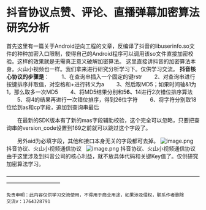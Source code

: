 # 抖音协议点赞、评论、直播弹幕加密算法研究分析

首先这里有一篇关于Android逆向工程的文章，反编译了抖音的libuserinfo.so文件的种种加密入口限制，使得自己的Android程序可以调用该so文件直接加密校验。这样的效果就是无需真正意义破解加密算法。
这里直接讲抖音的加密算法本身。火山小视频也一样。我们拿来进行研究分析学习下。仅供学习交流。
**抖音核心协议的步骤是**：
　　1、在查询串插入一个固定的键rstr
　　2、对查询串进行按键排序并取值，对空格和+进行转义为a
　　3、然后取MD5；如果时间轴&1为1，那么取多一次MD5
　　4、将MD5结果分别和5******6、1******4进行2次错位排序算法
　　5、将4的结果再进行一次错位排序，得到26位字符
　　6、将字符分别取18位给到as和cp字段，追加到查询串最后


　　在最新的SDK版本有了新的mas字段辅助校验，这个完全可以忽略，只要把查询串的version_code设置到169之前就可以跳过这个字段了。


　　另外aid为必填字段，其他和接口本身无关的字段都可去掉。
![image.png](https://cdn.nlark.com/yuque/0/2020/png/97322/1606869601754-d7813825-edfd-4c50-8c9e-8d2ebd36dcd5.png#align=left&display=inline&height=518&name=image.png&originHeight=1036&originWidth=1240&size=645693&status=done&style=none&width=620)
抖音协议、火山小视频通信协议
 
![image.png](https://cdn.nlark.com/yuque/0/2020/png/97322/1606869619423-1af4d2fe-7034-417e-a669-242e184982a6.png#align=left&display=inline&height=513&name=image.png&originHeight=1026&originWidth=1238&size=515131&status=done&style=none&width=619)
抖音协议、火山小视频通信协议
 
由于这里涉及到抖音公司的核心利益，就不放具体代码和关键Key值了。仅供研究加密算法学习。


——————————————————————————————————————————————

```
免责申明：此内容仅供学习交流使用，不得用于商业用途，如果涉及侵权，联系作者删除
交流v：1764328791
```
